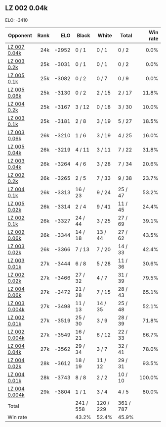 ## LZ 002 0.04k ##

ELO: -3410

Opponent | Rank | ELO | Black | White | Total | Win rate
---------|-----:|----:|-------|-------|-------|-------:
[LZ 007 0.04k](LZ%20007%200.04k.md) | 24k | -2952 | 0 / 1 | 0 / 1 | 0 / 2 | 0.0%
[LZ 003 0.2k](LZ%20003%200.2k.md) | 25k | -3031 | 0 / 1 | 0 / 1 | 0 / 2 | 0.0%
[LZ 005 0.1k](LZ%20005%200.1k.md) | 25k | -3082 | 0 / 2 | 0 / 7 | 0 / 9 | 0.0%
[LZ 005 0.06k](LZ%20005%200.06k.md) | 25k | -3130 | 0 / 2 | 2 / 15 | 2 / 17 | 11.8%
[LZ 004 0.2k](LZ%20004%200.2k.md) | 25k | -3167 | 3 / 12 | 0 / 18 | 3 / 30 | 10.0%
[LZ 003 0.1k](LZ%20003%200.1k.md) | 25k | -3181 | 2 / 8 | 3 / 19 | 5 / 27 | 18.5%
[LZ 003 0.06k](LZ%20003%200.06k.md) | 26k | -3210 | 1 / 6 | 3 / 19 | 4 / 25 | 16.0%
[LZ 005 0.04k](LZ%20005%200.04k.md) | 26k | -3219 | 4 / 11 | 3 / 11 | 7 / 22 | 31.8%
[LZ 003 0.04k](LZ%20003%200.04k.md) | 26k | -3264 | 4 / 6 | 3 / 28 | 7 / 34 | 20.6%
[LZ 002 0.2k](LZ%20002%200.2k.md) | 26k | -3265 | 2 / 5 | 7 / 33 | 9 / 38 | 23.7%
[LZ 004 0.1k](LZ%20004%200.1k.md) | 26k | -3313 | 16 / 23 | 9 / 24 | 25 / 47 | 53.2%
[LZ 005 0.02k](LZ%20005%200.02k.md) | 26k | -3314 | 2 / 4 | 9 / 41 | 11 / 45 | 24.4%
[LZ 002 0.1k](LZ%20002%200.1k.md) | 26k | -3327 | 24 / 44 | 3 / 25 | 27 / 69 | 39.1%
[LZ 002 0.06k](LZ%20002%200.06k.md) | 26k | -3344 | 14 / 18 | 13 / 44 | 27 / 62 | 43.5%
[LZ 003 0.02k](LZ%20003%200.02k.md) | 26k | -3366 | 7 / 13 | 7 / 20 | 14 / 33 | 42.4%
[LZ 003 0.01k](LZ%20003%200.01k.md) | 27k | -3444 | 6 / 8 | 5 / 28 | 11 / 36 | 30.6%
[LZ 002 0.02k](LZ%20002%200.02k.md) | 27k | -3466 | 27 / 32 | 4 / 7 | 31 / 39 | 79.5%
[LZ 004 0.06k](LZ%20004%200.06k.md) | 27k | -3472 | 21 / 28 | 7 / 15 | 28 / 43 | 65.1%
[LZ 003 0.004k](LZ%20003%200.004k.md) | 27k | -3498 | 11 / 13 | 14 / 35 | 25 / 48 | 52.1%
[LZ 002 0.01k](LZ%20002%200.01k.md) | 27k | -3519 | 25 / 30 | 3 / 9 | 28 / 39 | 71.8%
[LZ 002 0.004k](LZ%20002%200.004k.md) | 27k | -3549 | 16 / 21 | 6 / 12 | 22 / 33 | 66.7%
[LZ 004 0.04k](LZ%20004%200.04k.md) | 27k | -3562 | 29 / 34 | 3 / 7 | 32 / 41 | 78.0%
[LZ 004 0.02k](LZ%20004%200.02k.md) | 28k | -3612 | 18 / 19 | 11 / 12 | 29 / 31 | 93.5%
[LZ 004 0.01k](LZ%20004%200.01k.md) | 28k | -3743 | 8 / 8 | 2 / 2 | 10 / 10 | 100.0%
[LZ 004 0.004k](LZ%20004%200.004k.md) | 29k | -3804 | 1 / 1 | 3 / 4 | 4 / 5 | 80.0%
Total | | | 241 / 558 | 120 / 229 | 361 / 787 | 
Win rate| | | 43.2% | 52.4% | 45.9% | 
